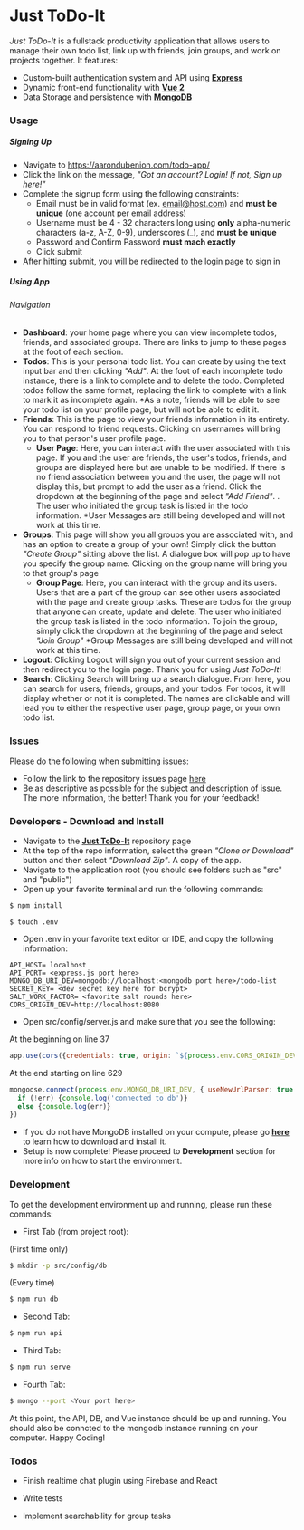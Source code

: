 # Just ToDo-It

_Just ToDo-It_ is a fullstack productivity application that allows users to manage their own todo list, link up with friends, join groups, and work on projects together. It features:
* Custom-built authentication system and API using **[Express][expressjs]**
* Dynamic front-end functionality with **[Vue 2][vue]**
* Data Storage and persistence with **[MongoDB][mongodb]**


### Usage

##### Signing Up
  * Navigate to https://aarondubenion.com/todo-app/
  * Click the link on the message, _"Got an account? Login! If not, Sign up here!"_
  * Complete the signup form using the following constraints:
    * Email must be in valid format (ex. email@host.com) and **must be unique** (one account per email address)
    * Username must be 4 - 32 characters long using **only** alpha-numeric characters (a-z, A-Z, 0-9), underscores (_), and **must be unique**
    * Password and Confirm Password **must mach exactly**
    * Click submit
  * After hitting submit, you will be redirected to the login page to sign in

##### Using App
###### Navigation
* **Dashboard**: your home page where you can view incomplete todos, friends, and associated groups. There are links to jump to these pages at the foot of each section.
* **Todos**: This is your personal todo list. You can create by using the text input bar and then clicking _"Add"_. At the foot of each incomplete todo instance, there is a link to complete and to delete the todo. Completed todos follow the same format, replacing the link to complete with a link to mark it as incomplete again. *As a note, friends will be able to see your todo list on your profile page, but will not be able to edit it.
* **Friends**: This is the page to view your friends information in its entirety. You can respond to friend requests. Clicking on usernames will bring you to that person's user profile page.
  * **User Page**: Here, you can interact with the user associated with this page. If you and the user are friends, the user's todos, friends, and groups are displayed here but are unable to be modified. If there is no friend association between you and the user, the page will not display this, but prompt to add the user as a friend. Click the dropdown at the beginning of the page and select _"Add Friend"_. . The user who initiated the group task is listed in the todo information. *User Messages are still being developed and will not work at this time.
* **Groups**: This page will show you all groups you are associated with, and has an option to create a group of your own! Simply click the button _"Create Group"_ sitting above the list. A dialogue box will pop up to have you specify the group name. Clicking on the group name will bring you to that group's page
  * **Group Page**: Here, you can interact with the group and its users. Users that are a part of the group can see other users associated with the page and create group tasks. These are todos for the group that anyone can create, update and delete. The user who initiated the group task is listed in the todo information. To join the group, simply click the dropdown at the beginning of the page and select _"Join Group"_ *Group Messages are still being developed and will not work at this time.
* **Logout**: Clicking Logout will sign you out of your current session and then redirect you to the login page. Thank you for using _Just ToDo-It_!
* **Search**: Clicking Search will bring up a search dialogue. From here, you can search for users, friends, groups, and your todos. For todos, it will display whether or not it is completed. The names are clickable and will lead you to either the respective user page, group page, or your own todo list.

### Issues

Please do the following when submitting issues:

* Follow the link to the repository issues page [here][submitIssues]
* Be as descriptive as possible for the subject and description of issue. The more information, the better! Thank you for your feedback!

### Developers - Download and Install

  * Navigate to the **[Just ToDo-It][justtodoit]** repository page
  * At the top of the repo information, select the green _"Clone or Download"_ button and then select _"Download Zip"_. A copy of the app.
  * Navigate to the application root (you should see folders such as "src" and "public")
  * Open up your favorite terminal and run the following commands:
```sh
$ npm install
```
```
$ touch .env
```
  * Open .env in your favorite text editor or IDE, and copy the following information:
```
API_HOST= localhost
API_PORT= <express.js port here>
MONGO_DB_URI_DEV=mongodb://localhost:<mongodb port here>/todo-list
SECRET_KEY= <dev secret key here for bcrypt>
SALT_WORK_FACTOR= <favorite salt rounds here>
CORS_ORIGIN_DEV=http://localhost:8080
```
  * Open src/config/server.js and make sure that you see the following:

 At the beginning on line 37
```js
app.use(cors({credentials: true, origin: `${process.env.CORS_ORIGIN_DEV}`}));
```
At the end starting on line 629 
```js
mongoose.connect(process.env.MONGO_DB_URI_DEV, { useNewUrlParser: true }, err => {
  if (!err) {console.log('connected to db')} 
  else {console.log(err)}
})
```
  * If you do not have MongoDB installed on your compute, please go **[here][mongodb]** to learn how to download and install it.
  * Setup is now complete! Please proceed to **Development** section for more info on how to start the environment.

### Development

To get the development environment up and running, please run these commands:

* First Tab (from project root):

(First time only)
```sh
$ mkdir -p src/config/db
```
(Every time)
```sh
$ npm run db
```

*  Second Tab:
```sh
$ npm run api
```

* Third Tab:
```sh
$ npm run serve
```

* Fourth Tab:
```sh
$ mongo --port <Your port here>
```

At this point, the API, DB, and Vue instance should be up and running. You should also be conncted to the mongodb instance running on your computer. Happy Coding!

### Todos

* Finish realtime chat plugin using Firebase and React
* Write tests
* Implement searchability for group tasks

   [expressjs]: https://expressjs.com/
   [vue]: https://vuejs.org/
   [mongodb]: https://www.mongodb.com/
   [submitIssues]: https://github.com/adubenion/vue-todo-app/issues/new
   [justtodoit]: https://github.com/adubenion/vue-todo-app/
   [dill]: <https://github.com/joemccann/dillinger>
   [git-repo-url]: <https://github.com/joemccann/dillinger.git>
   [john gruber]: <http://daringfireball.net>
   [df1]: <http://daringfireball.net/projects/markdown/>
   [markdown-it]: <https://github.com/markdown-it/markdown-it>
   [Ace Editor]: <http://ace.ajax.org>
   [node.js]: <http://nodejs.org>
   [Twitter Bootstrap]: <http://twitter.github.com/bootstrap/>
   [jQuery]: <http://jquery.com>
   [@tjholowaychuk]: <http://twitter.com/tjholowaychuk>
   [express]: <http://expressjs.com>
   [AngularJS]: <http://angularjs.org>
   [Gulp]: <http://gulpjs.com>
